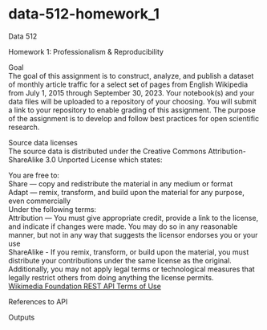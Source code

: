 # data-512-homework_1

Data 512  

Homework 1: Professionalism & Reproducibility  

Goal  
The goal of this assignment is to construct, analyze, and publish a dataset of monthly article traffic for a select set of pages from English Wikipedia from July 1, 2015 through September 30, 2023. Your notebook(s) and your data files will be uploaded to a repository of your choosing. You will submit a  link to your repository to enable grading of this assignment. The purpose of the assignment is to develop and follow best practices for open scientific research.     

Source data licenses   
The source data is distributed under the Creative Commons Attribution-ShareAlike 3.0 Unported License which states:   

You are free to:   
Share — copy and redistribute the material in any medium or format  
Adapt — remix, transform, and build upon the material for any purpose, even commercially  
Under the following terms:  
Attribution — You must give appropriate credit, provide a link to the license, and indicate if changes were made. You may do so in any reasonable manner, but not in any way that suggests the licensor endorses you or your use  
ShareAlike - If you remix, transform, or build upon the material, you must distribute your contributions under the same license as the original.   
Additionally, you may not apply legal terms or technological measures that legally restrict others from doing anything the license permits.   
[Wikimedia Foundation REST API Terms of Use](https://foundation.wikimedia.org/wiki/Policy:Terms_of_Use)

References to API   

Outputs    








